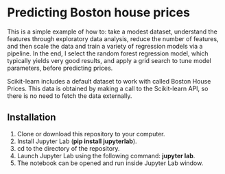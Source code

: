 # Predicting Boston house prices

This is a simple example of how to: take a modest dataset, understand the features through exploratory data analysis, reduce the number of features, and then scale the data and train a variety of regression models via a pipeline. In the end, I select the random forest regression model, which typically yields very good results, and apply a grid search to tune model parameters, before predicting prices.

Scikit-learn includes a default dataset to work with called Boston House Prices. This data is obtained by making a call to the Scikit-learn API, so there is no need to fetch the data externally.

## Installation

1. Clone or download this repository to your computer.
2. Install Jupyter Lab (**pip install jupyterlab**).
3. cd to the directory of the repository.
4. Launch Jupyter Lab using the following command: **jupyter lab**.
5. The notebook can be opened and run inside Jupyter Lab window.
